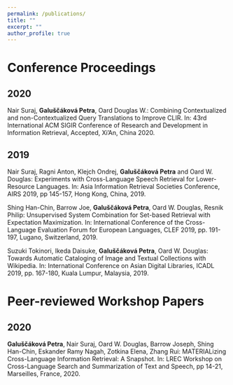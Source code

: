 ```yaml
---
permalink: /publications/
title: ""
excerpt: ""
author_profile: true
---
```


# Conference Proceedings
## 2020

Nair Suraj, **Galuščáková Petra**, Oard Douglas W.: Combining Contextualized and non-Contextualized Query Translations to Improve CLIR. In: 43rd International ACM SIGIR Conference of Research and Development in Information Retrieval, Accepted, Xi’An, China 2020.

## 2019

Nair Suraj, Ragni Anton, Klejch Ondrej, **Galuščáková Petra** and Oard W. Douglas: Experiments with Cross-Language Speech Retrieval for Lower-Resource Languages. In: Asia Information Retrieval Societies Conference, AIRS 2019, pp 145-157, Hong Kong, China, 2019.

Shing Han-Chin, Barrow Joe, **Galuščáková Petra**, Oard W. Douglas, Resnik Philip: Unsupervised System Combination for Set-based Retrieval with Expectation    Maximization. In: International Conference of the Cross-Language Evaluation Forum for European Languages, CLEF 2019, pp. 191-197, Lugano, Switzerland, 2019.

Suzuki Tokinori, Ikeda Daisuke, **Galuščáková Petra**, Oard W. Douglas: Towards Automatic Cataloging of Image and Textual Collections with Wikipedia. In: International Conference on Asian Digital Libraries, ICADL 2019, pp. 167-180, Kuala Lumpur, Malaysia, 2019.

# Peer-reviewed Workshop Papers
## 2020

**Galuščáková Petra**, Nair Suraj, Oard W. Douglas, Barrow Joseph, Shing Han-Chin, Eskander Ramy Nagah, Zotkina Elena, Zhang Rui: MATERIALizing Cross-Language     Information Retrieval: A Snapshot. In: LREC Workshop on Cross-Language Search and Summarization of Text and Speech, pp 14-21,  Marseilles, France, 2020.


